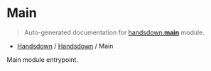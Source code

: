 # Main

> Auto-generated documentation for [handsdown.__main__](../../handsdown/__main__.py) module.

- [Handsdown](../README.md#handsdown) / [Handsdown](#handsdown) / Main

Main module entrypoint.
